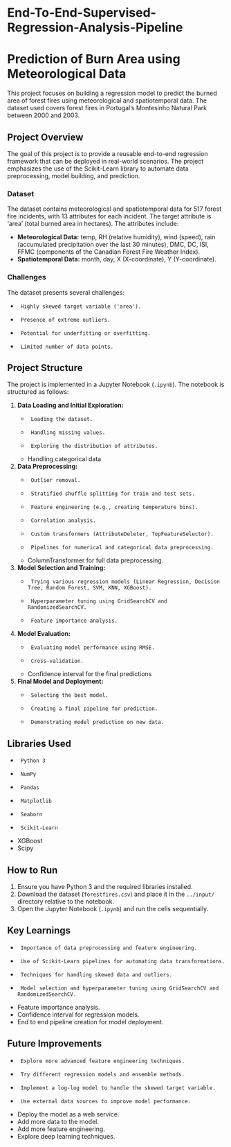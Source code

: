 # End-To-End-Supervised-Regression-Analysis-Pipeline
# Prediction of Burn Area using Meteorological Data

This project focuses on building a regression model to predict the burned area of forest fires using meteorological and spatiotemporal data. The dataset used covers forest fires in Portugal’s Montesinho Natural Park between 2000 and 2003.

## Project Overview

The goal of this project is to provide a reusable end-to-end regression framework that can be deployed in real-world scenarios. The project emphasizes the use of the Scikit-Learn library to automate data preprocessing, model building, and prediction.

### Dataset

The dataset contains meteorological and spatiotemporal data for 517 forest fire incidents, with 13 attributes for each incident. The target attribute is ‘area’ (total burned area in hectares). The attributes include:

-   **Meteorological Data:** temp, RH (relative humidity), wind (speed), rain (accumulated precipitation over the last 30 minutes), DMC, DC, ISI, FFMC (components of the Canadian Forest Fire Weather Index).
-   **Spatiotemporal Data:** month, day, X (X-coordinate), Y (Y-coordinate).

### Challenges

The dataset presents several challenges:

-      Highly skewed target variable ('area').
-      Presence of extreme outliers.
-      Potential for underfitting or overfitting.
-      Limited number of data points.

## Project Structure

The project is implemented in a Jupyter Notebook (`.ipynb`). The notebook is structured as follows:

1.  **Data Loading and Initial Exploration:**
    -      Loading the dataset.
    -      Handling missing values.
    -      Exploring the distribution of attributes.
    -   Handling categorical data
2.  **Data Preprocessing:**
    -      Outlier removal.
    -      Stratified shuffle splitting for train and test sets.
    -      Feature engineering (e.g., creating temperature bins).
    -      Correlation analysis.
    -      Custom transformers (AttributeDeleter, TopFeatureSelector).
    -      Pipelines for numerical and categorical data preprocessing.
    -   ColumnTransformer for full data preprocessing.
3.  **Model Selection and Training:**
    -      Trying various regression models (Linear Regression, Decision Tree, Random Forest, SVM, KNN, XGBoost).
    -      Hyperparameter tuning using GridSearchCV and RandomizedSearchCV.
    -      Feature importance analysis.
4.  **Model Evaluation:**
    -      Evaluating model performance using RMSE.
    -      Cross-validation.
    -   Confidence interval for the final predictions
5.  **Final Model and Deployment:**
    -      Selecting the best model.
    -      Creating a final pipeline for prediction.
    -      Demonstrating model prediction on new data.

## Libraries Used

-      Python 3
-      NumPy
-      Pandas
-      Matplotlib
-      Seaborn
-      Scikit-Learn
-   XGBoost
-   Scipy

## How to Run

1.  Ensure you have Python 3 and the required libraries installed.
2.  Download the dataset (`forestfires.csv`) and place it in the `../input/` directory relative to the notebook.
3.  Open the Jupyter Notebook (`.ipynb`) and run the cells sequentially.

## Key Learnings

-      Importance of data preprocessing and feature engineering.
-      Use of Scikit-Learn pipelines for automating data transformations.
-      Techniques for handling skewed data and outliers.
-      Model selection and hyperparameter tuning using GridSearchCV and RandomizedSearchCV.
-   Feature importance analysis.
-   Confidence interval for regression models.
-   End to end pipeline creation for model deployment.

## Future Improvements

-      Explore more advanced feature engineering techniques.
-      Try different regression models and ensemble methods.
-      Implement a log-log model to handle the skewed target variable.
-      Use external data sources to improve model performance.
-   Deploy the model as a web service.
-   Add more data to the model.
-   Add more feature engineering.
-   Explore deep learning techniques.
